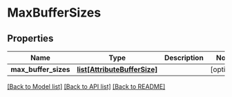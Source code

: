# MaxBufferSizes

## Properties
Name | Type | Description | Notes
------------ | ------------- | ------------- | -------------
**max_buffer_sizes** | [**list[AttributeBufferSize]**](AttributeBufferSize.md) |  | [optional] 

[[Back to Model list]](../README.md#documentation-for-models) [[Back to API list]](../README.md#documentation-for-api-endpoints) [[Back to README]](../README.md)


